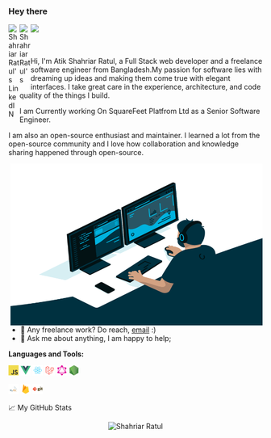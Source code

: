 
### Hey there 

<a href="https://www.linkedin.com/in/shahriar-ratul/">
  <img align="left" alt="Shahriar Ratul's LinkedIN" width="22px" src="https://cdns.iconmonstr.com/wp-content/releases/preview/2012/240/iconmonstr-linkedin-3.png" />
</a>
<a href="https://sratul.com">
  <img align="left" alt="Shahriar Ratul's" width="22px" src="https://cdn-icons-png.flaticon.com/512/726/726056.png" />
</a>



![](https://visitor-badge.glitch.me/badge?page_id=shahriar-ratul)

<br />

Hi, I'm Atik Shahriar Ratul, a Full Stack web developer and a freelance software engineer from Bangladesh.My passion for software lies with dreaming up ideas and making them come true with elegant interfaces. I take great care in the experience, architecture, and code quality of the things I build.

I am Currently working On SquareFeet Platfrom Ltd as a Senior Software Engineer.

I am also an open-source enthusiast and maintainer. I learned a lot from the open-source community and I love how collaboration and knowledge sharing happened through open-source.


  <img align="right" alt="GIF" src="https://github.com/shahriar-ratul/shahriar-ratul/blob/main/code.gif?raw=true" width="500" height="320" />
  
- 💼 Any freelance work? Do reach, [email](mailto:ratul794@gmail.com) :)
- 💬 Ask me about anything, I am happy to help;

**Languages and Tools:**  

<code><img height="20" src="https://raw.githubusercontent.com/github/explore/80688e429a7d4ef2fca1e82350fe8e3517d3494d/topics/javascript/javascript.png"></code>
<code><img height="20" src="https://raw.githubusercontent.com/github/explore/80688e429a7d4ef2fca1e82350fe8e3517d3494d/topics/vue/vue.png"></code>
<code><img height="20" src="https://raw.githubusercontent.com/github/explore/80688e429a7d4ef2fca1e82350fe8e3517d3494d/topics/react/react.png"></code>
<code><img height="20" src="https://raw.githubusercontent.com/github/explore/80688e429a7d4ef2fca1e82350fe8e3517d3494d/topics/laravel/laravel.png"></code>
<code><img height="20" src="https://raw.githubusercontent.com/github/explore/5c058a388828bb5fde0bcafd4bc867b5bb3f26f3/topics/graphql/graphql.png"></code> 
<code><img height="20" src="https://raw.githubusercontent.com/github/explore/80688e429a7d4ef2fca1e82350fe8e3517d3494d/topics/nodejs/nodejs.png"></code> 
<!-- <code><img height="20" src="https://raw.githubusercontent.com/github/explore/80688e429a7d4ef2fca1e82350fe8e3517d3494d/topics/cpp/cpp.png"></code> -->
<!-- <code><img height="20" src="https://raw.githubusercontent.com/github/explore/80688e429a7d4ef2fca1e82350fe8e3517d3494d/topics/python/python.png"></code> -->
<code><img height="20" src="https://raw.githubusercontent.com/github/explore/80688e429a7d4ef2fca1e82350fe8e3517d3494d/topics/mysql/mysql.png"></code>
<code><img height="20" src="https://raw.githubusercontent.com/github/explore/80688e429a7d4ef2fca1e82350fe8e3517d3494d/topics/firebase/firebase.png"></code>
<code><img height="20" src="https://raw.githubusercontent.com/github/explore/80688e429a7d4ef2fca1e82350fe8e3517d3494d/topics/git/git.png"></code>


📈 My GitHub Stats

<p align="center"> <img src="https://github-readme-stats.vercel.app/api?username=shahriar-ratul&show_icons=true&theme=gotham" alt="Shahriar Ratul" />


